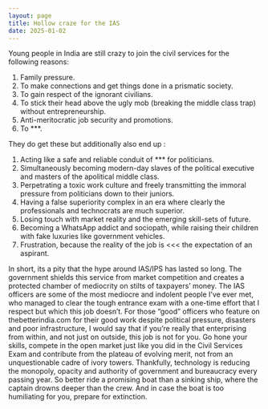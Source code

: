 ```yaml
---
layout: page
title: Hollow craze for the IAS
date: 2025-01-02
---
```





Young people in India are still crazy to join the civil services for the following reasons:

1. Family pressure.   
2. To make connections and get things done in a prismatic society.  
3. To gain respect of the ignorant civilians.  
4. To stick their head above the ugly mob (breaking the middle class trap) without entrepreneurship.  
5. Anti-meritocratic job security and promotions.  
6. To ***.  

They do get these but additionally also end up :

1. Acting like a safe and reliable conduit of *** for politicians.  
2. Simultaneously becoming modern-day slaves of the political executive and masters of the apolitical middle class.   
3. Perpetrating a toxic work culture and freely transmitting the immoral pressure from politicians down to their juniors.  
4. Having a false superiority complex in an era where clearly the professionals and technocrats are much superior.  
5. Losing touch with market reality and the emerging skill-sets of future.  
6. Becoming a WhatsApp addict and sociopath, while raising their children with fake luxuries like government vehicles.  
7. Frustration, because the reality of the job is <<< the expectation of an aspirant.  


In short, its a pity that the hype around IAS/IPS has lasted so long. The government shields this service from market competition and creates a protected chamber of mediocrity on stilts of taxpayers’ money. The IAS officers are some of the most mediocre and indolent people I’ve ever met, who managed to clear the tough entrance exam with a one-time effort that I respect but which this job doesn’t. For those “good” officers who feature on thebetterindia.com for their good work despite political pressure, disasters and poor infrastructure, I would say that if you’re really that enterprising from within, and not just on outside, this job is not for you. Go hone your skills, compete in the open market just like you did in the Civil Services Exam and contribute from the plateau of evolving merit, not from an unquestionable cadre of ivory towers. Thankfully, technology is reducing the monopoly, opacity and authority of government and bureaucracy every passing year. So better ride a promising boat than a sinking ship, where the captain drowns deeper than the crew. And in case the boat is too humiliating for you, prepare for extinction.